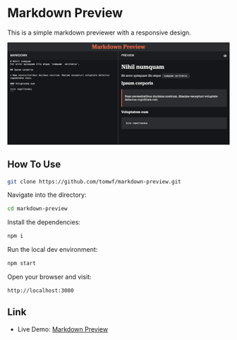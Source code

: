 # Markdown Preview

This is a simple markdown previewer with a responsive design.

![](./public/screenshot.png)

## How To Use

```bash
git clone https://github.com/tomwf/markdown-preview.git
```
Navigate into the directory:
```bash
cd markdown-preview
```
Install the dependencies:
```bash
npm i
```
Run the local dev environment:
```bash
npm start
```
Open your browser and visit:
```
http://localhost:3000
```

## Link

- Live Demo: [Markdown Preview](https://tomwf-markdown.vercel.app/)
